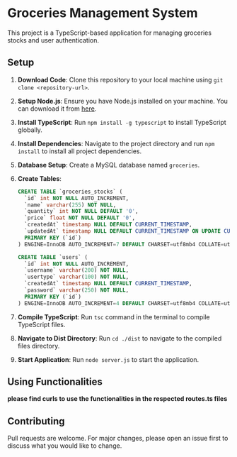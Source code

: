 # Groceries Management System

This project is a TypeScript-based application for managing groceries stocks and user authentication.

## Setup

1. **Download Code**: Clone this repository to your local machine using `git clone <repository-url>`.

2. **Setup Node.js**: Ensure you have Node.js installed on your machine. You can download it from [here](https://nodejs.org/).

3. **Install TypeScript**: Run `npm install -g typescript` to install TypeScript globally.

4. **Install Dependencies**: Navigate to the project directory and run `npm install` to install all project dependencies.

5. **Database Setup**: Create a MySQL database named `groceries`.

6. **Create Tables**:
    ```sql
    CREATE TABLE `groceries_stocks` (
      `id` int NOT NULL AUTO_INCREMENT,
      `name` varchar(255) NOT NULL,
      `quantity` int NOT NULL DEFAULT '0',
      `price` float NOT NULL DEFAULT '0',
      `createdAt` timestamp NULL DEFAULT CURRENT_TIMESTAMP,
      `updatedAt` timestamp NULL DEFAULT CURRENT_TIMESTAMP ON UPDATE CURRENT_TIMESTAMP,
      PRIMARY KEY (`id`)
    ) ENGINE=InnoDB AUTO_INCREMENT=7 DEFAULT CHARSET=utf8mb4 COLLATE=utf8mb4_0900_ai_ci;

    CREATE TABLE `users` (
      `id` int NOT NULL AUTO_INCREMENT,
      `username` varchar(200) NOT NULL,
      `usertype` varchar(100) NOT NULL,
      `createdAt` timestamp NULL DEFAULT CURRENT_TIMESTAMP,
      `password` varchar(250) NOT NULL,
      PRIMARY KEY (`id`)
    ) ENGINE=InnoDB AUTO_INCREMENT=4 DEFAULT CHARSET=utf8mb4 COLLATE=utf8mb4_0900_ai_ci;
    ```

7. **Compile TypeScript**: Run `tsc` command in the terminal to compile TypeScript files.

8. **Navigate to Dist Directory**: Run `cd ./dist` to navigate to the compiled files directory.

9. **Start Application**: Run `node server.js` to start the application.

## Using Functionalities
**please find curls to use the functionalities in the respected routes.ts files**

## Contributing

Pull requests are welcome. For major changes, please open an issue first to discuss what you would like to change.

